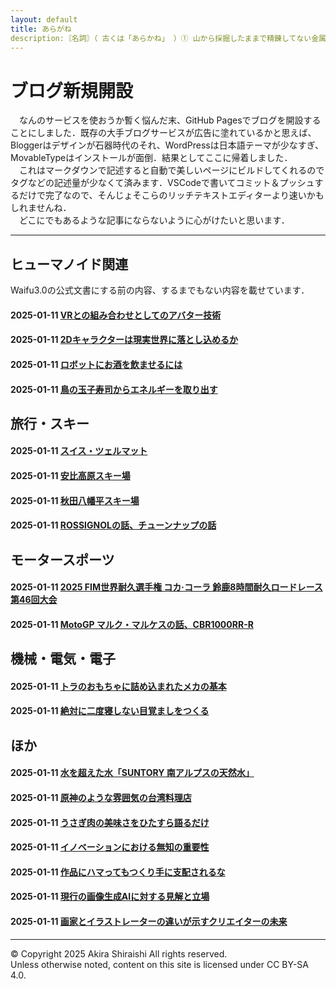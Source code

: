```yaml
---
layout: default
title: あらがね
description:〘名詞〙（ 古くは「あらかね」 ）① 山から採掘したままで精錬してない金属。生金(なまがね)。鉱石。
---
```


# ブログ新規開設
　なんのサービスを使おうか暫く悩んだ末、GitHub Pagesでブログを開設することにしました．既存の大手ブログサービスが広告に塗れているかと思えば、Bloggerはデザインが石器時代のそれ、WordPressは日本語テーマが少なすぎ、MovableTypeはインストールが面倒．結果としてここに帰着しました．  
　これはマークダウンで記述すると自動で美しいページにビルドしてくれるのでタグなどの記述量が少なくて済みます．VSCodeで書いてコミット＆プッシュするだけで完了なので、そんじょそこらのリッチテキストエディターより速いかもしれませんね．  
　どこにでもあるような記事にならないように心がけたいと思います．

--- 

## **ヒューマノイド関連**
Waifu3.0の公式文書にする前の内容、するまでもない内容を載せています．
#### 2025-01-11 [VRとの組み合わせとしてのアバター技術](/sample)
#### 2025-01-11 [2Dキャラクターは現実世界に落とし込めるか](/sample)
#### 2025-01-11 [ロボットにお酒を飲ませるには](/sample)
#### 2025-01-11 [鳥の玉子寿司からエネルギーを取り出す](/sample)

## **旅行・スキー**
#### 2025-01-11 [スイス・ツェルマット](/sample)
#### 2025-01-11 [安比高原スキー場](/sample)
#### 2025-01-11 [秋田八幡平スキー場](/sample)
#### 2025-01-11 [ROSSIGNOLの話、チューンナップの話](/sample)

## **モータースポーツ**
#### 2025-01-11 [2025 FIM世界耐久選手権 コカ·コーラ 鈴鹿8時間耐久ロードレース 第46回大会](/sample)
#### 2025-01-11 [MotoGP マルク・マルケスの話、CBR1000RR-R](/sample)

## **機械・電気・電子**
#### 2025-01-11 [トラのおもちゃに詰め込まれたメカの基本](/sample)
#### 2025-01-11 [絶対に二度寝しない目覚ましをつくる](/sample)

## **ほか**
#### 2025-01-11 [水を超えた水「SUNTORY 南アルプスの天然水」](/sample)
#### 2025-01-11 [原神のような雰囲気の台湾料理店](/sample)
#### 2025-01-11 [うさぎ肉の美味さをひたすら語るだけ](/sample)
#### 2025-01-11 [イノベーションにおける無知の重要性](/sample)
#### 2025-01-11 [作品にハマってもつくり手に支配されるな](/sample)
#### 2025-01-11 [現行の画像生成AIに対する見解と立場](/sample)
#### 2025-01-11 [画家とイラストレーターの違いが示すクリエイターの未来](/sample)

--- 
© Copyright 2025 Akira Shiraishi All rights reserved.  
Unless otherwise noted, content on this site is licensed under CC BY-SA 4.0.